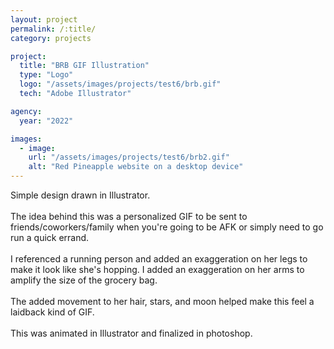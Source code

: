 ```yaml
---
layout: project
permalink: /:title/
category: projects

project:
  title: "BRB GIF Illustration"
  type: "Logo"
  logo: "/assets/images/projects/test6/brb.gif"
  tech: "Adobe Illustrator"

agency:
  year: "2022"

images:
  - image:
    url: "/assets/images/projects/test6/brb2.gif"
    alt: "Red Pineapple website on a desktop device"
---
```

<p>Simple design drawn in Illustrator.
<br><br>
The idea behind this was a personalized GIF to be sent to friends/coworkers/family when you're going to be AFK or simply need to go run a quick errand. 
<br><br>
I referenced a running person and added an exaggeration on her legs to make it look like she's hopping. I added an exaggeration on her arms to amplify the size of the grocery bag.
<br><br>
The added movement to her hair, stars, and moon helped make this feel a laidback kind of GIF. 
<br><br>
This was animated in Illustrator and finalized in photoshop. </p>